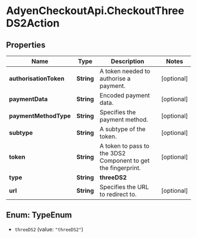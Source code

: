 # AdyenCheckoutApi.CheckoutThreeDS2Action

## Properties

Name | Type | Description | Notes
------------ | ------------- | ------------- | -------------
**authorisationToken** | **String** | A token needed to authorise a payment. | [optional] 
**paymentData** | **String** | Encoded payment data. | [optional] 
**paymentMethodType** | **String** | Specifies the payment method. | [optional] 
**subtype** | **String** | A subtype of the token. | [optional] 
**token** | **String** | A token to pass to the 3DS2 Component to get the fingerprint. | [optional] 
**type** | **String** | **threeDS2** | 
**url** | **String** | Specifies the URL to redirect to. | [optional] 



## Enum: TypeEnum


* `threeDS2` (value: `"threeDS2"`)




